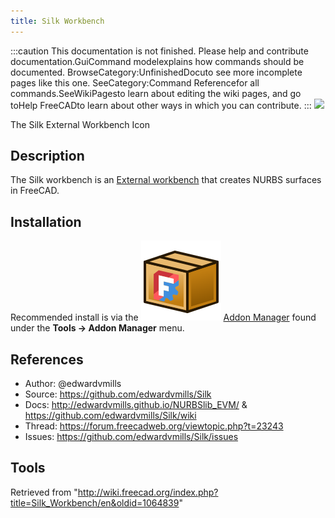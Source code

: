 ```yaml
---
title: Silk Workbench
---
```


:::caution
This documentation is not finished. Please help and contribute documentation.GuiCommand modelexplains how commands should be documented. BrowseCategory:UnfinishedDocuto see more incomplete pages like this one. SeeCategory:Command Referencefor all commands.SeeWikiPagesto learn about editing the wiki pages, and go toHelp FreeCADto learn about other ways in which you can contribute.
:::
[![](/src/assets/images/6/6c/Silk_workbench_icon.svg)](https://github.com/edwardvmills/Silk)

The Silk External Workbench Icon

## Description

The Silk workbench is an [External workbench](/External_workbenches "External workbenches") that creates NURBS surfaces in FreeCAD.

## Installation

Recommended install is via the ![](/src/assets/images/Std_AddonMgr.svg) [Addon Manager](/Std_AddonMgr "Std AddonMgr") found under the **Tools → Addon Manager** menu.

## References

- Author: @edwardvmills
- Source: <https://github.com/edwardvmills/Silk>
- Docs: <http://edwardvmills.github.io/NURBSlib_EVM/> & <https://github.com/edwardvmills/Silk/wiki>
- Thread: <https://forum.freecadweb.org/viewtopic.php?t=23243>
- Issues: <https://github.com/edwardvmills/Silk/issues>

## Tools

Retrieved from "<http://wiki.freecad.org/index.php?title=Silk_Workbench/en&oldid=1064839>"
